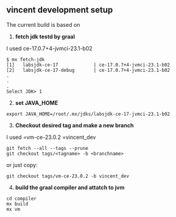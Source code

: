 ## vincent development setup

The current build is based on 

1. **fetch jdk testd by graal**

I used ce-17.0.7+4-jvmci-23.1-b02
```
$ mx fetch-jdk      
[1]   labsjdk-ce-17             | ce-17.0.7+4-jvmci-23.1-b02
[2]   labsjdk-ce-17-debug       | ce-17.0.7+4-jvmci-23.1-b02
.
.
.
Select JDK> 1
```

2. **set JAVA_HOME**
```
export JAVA_HOME=/root/.mx/jdks/labsjdk-ce-17-jvmci-23.1-b02
```

3. **Checkout desired tag and make a new branch**

I used <tagname>=vm-ce-23.0.2 <branchmame>=vincent_dev
```
git fetch --all --tags --prune
git checkout tags/<tagname> -b <branchname>   
```
or just copy:
```
git checkout tags/vm-ce-23.0.2 -b vincent_dev
```

4. **build the graal compiler and attatch to jvm**
```
cd compiler
mx build
mx vm
```